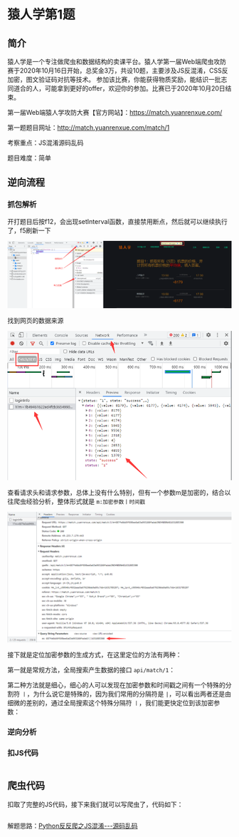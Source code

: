 # 猿人学第1题

## 简介

猿人学是一个专注做爬虫和数据结构的卖课平台。猿人学第一届Web端爬虫攻防赛于2020年10月16日开始，总奖金3万，共设10题，主要涉及JS反混淆，CSS反加密，图文验证码对抗等技术。 参加该比赛，你能获得物质奖励，能结识一批志同道合的人，可能拿到更好的offer，欢迎你的参加。比赛已于2020年10月20日结束。

第一届Web端猿人学攻防大赛【官方网站】：https://match.yuanrenxue.com/

第一题题目网址：http://match.yuanrenxue.com/match/1

考察重点：JS混淆源码乱码

题目难度：简单

## 逆向流程

### 抓包解析

开打题目后按f12，会出现setInterval函数，直接禁用断点，然后就可以继续执行了，f5刷新一下

![QQ截图20210903172610](image/QQ截图20210903172610.png)

找到网页的数据来源

![QQ截图20210903172949](image/QQ截图20210903172949.png)

查看请求头和请求参数，总体上没有什么特别，但有一个参数m是加密的，结合以往爬虫经验分析，整体形式就是 `m:加密参数丨时间戳`

![QQ截图20210916174342](image/QQ截图20210916174342.png)

接下就是定位加密参数的生成方式，在这里定位的方法有两种：

第一就是常规方法，全局搜索产生数据的接口 `api/match/1`：



第二种方法就是细心，细心的人可以发现在加密参数和时间戳之间有一个特殊的分割符 `丨`，为什么说它是特殊的，因为我们常用的分隔符是 `|`，可以看出两者还是由细微的差别的，通过全局搜索这个特殊分隔符 `丨`，我们能更快定位到该加密参数： 







### 逆向分析

### 扣JS代码

```javascript

```

## 爬虫代码

扣取了完整的JS代码，接下来我们就可以写爬虫了，代码如下：

```python

```



解题思路：[Python反反爬之JS混淆---源码乱码](https://www.52pojie.cn/forum.php?mod=viewthread&tid=1288315&extra=page%3D3%26filter%3Dtypeid%26typeid%3D29)

